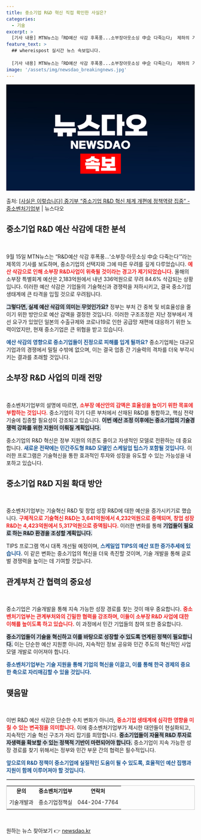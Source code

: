 ```yaml
---
title: 중소기업 R&D 혁신 직접 확인한 사실은?
categories:
  - 기술
excerpt: >
  [기사 내용] MTN뉴스는「RD예산 삭감 후폭풍...소부장아웃소싱 中企 다죽는다」 제하의 기사를 게재했고, …
feature_text: >
  ## whereispost 실시간 뉴스 속보입니다.

  [기사 내용] MTN뉴스는「RD예산 삭감 후폭풍...소부장아웃소싱 中企 다죽는다」 제하의 기사를 게재했고, …
image: '/assets/img/newsdao_breakingnews.jpg'
---
```


![뉴스다오 속보](/assets/img/newsdao_breakingnews.jpg)

<p>출처: <a href="https://newsdao.kr/1974" rel="dofollow">[사실은 이렇습니다] 중기부 “중소기업 R&D 혁신 체계 개편에 정책역량 집중”  - 중소벤처기업부</a> | 뉴스다오</p>

<h2 data-ke-size="size26">중소기업 R&D 예산 삭감에 대한 분석</h2>

<p data-ke-size="size16">&nbsp;</p>

9월 15일 MTN뉴스는 “R&D예산 삭감 후폭풍…‘소부장·아웃소싱 中企 다죽는다’”라는 제목의 기사를 보도하며, 중소기업의 선택지와 그에 따른 우려를 깊게 다루었습니다. <b><span style="color: #ee2323;">예산 삭감으로 인해 소부장 R&D사업이 위축될 것이라는 경고가 제기되었습니다.</span></b> 올해의 소부장 특별회계 예산은 2,183억원에서 내년 336억원으로 무려 84.6% 삭감되는 상황입니다. 이러한 예산 삭감은 기업들의 기술혁신과 경쟁력을 저하시키고, 결국 중소기업 생태계에 큰 타격을 입힐 것으로 우려됩니다.

<b><span style="background-color: #21538527;">그렇다면, 실제 예산 삭감의 의미는 무엇인가요?</span></b> 정부는 부처 간 중복 및 비효율성을 줄이기 위한 방안으로 예산 감액을 결정한 것입니다. 이러한 구조조정은 지난 정부에서 개선 요구가 있었던 일본의 수출규제와 코로나19로 인한 공급망 재편에 대응하기 위한 노력이었지만, 현재 중소기업은 큰 위협을 받고 있습니다.

<b><span style="color: #1a5490;">예산 삭감의 영향으로 중소기업들이 진정으로 피해를 입게 될까요?</span></b> 중소기업체는 대규모 기업과의 경쟁에서 밀릴 수밖에 없으며, 이는 결국 업종 간 기술력의 격차를 더욱 부각시키는 결과를 초래할 것입니다.

<h2 data-ke-size="size26">소부장 R&D 사업의 미래 전망</h2>

<p data-ke-size="size16">&nbsp;</p>

중소벤처기업부의 설명에 따르면, <b><span style="color: #ee2323;">소부장 예산안의 감액은 효율성을 높이기 위한 목표에 부합하는 것입니다.</span></b> 중소기업이 각기 다른 부처에서 산재된 R&D를 통합하고, 핵심 전략기술에 집중할 필요성이 강조되고 있습니다. <b><span style="background-color: #21538527;">이번 예산 조정 이후에는 중소기업의 기술경쟁력 강화를 위한 지원이 이뤄질 계획입니다.</span></b>

중소기업의 R&D 혁신은 정부 지원의 의존도 줄이고 자생적인 모델로 전환하는 데 중요합니다. <b><span style="color: #1a5490;">새로운 전략에는 민간주도형 R&D 모델인 스케일업 팁스가 포함될 것입니다.</span></b> 이러한 프로그램은 기술혁신을 통한 효과적인 투자와 성장을 유도할 수 있는 가능성을 내포하고 있습니다.

<h2 data-ke-size="size26">중소기업 R&D 지원 확대 방안</h2>

<p data-ke-size="size16">&nbsp;</p>

중소벤처기업부는 기술혁신 R&D 및 창업 성장 R&D에 대한 예산을 증가시키기로 했습니다. <b><span style="color: #ee2323;">구체적으로 기술혁신 R&D는 3,641억원에서 4,232억원으로 증액되며, 창업 성장 R&D는 4,423억원에서 5,317억원으로 증액됩니다.</span></b> 이러한 변화를 통해 <b><span style="background-color: #21538527;">기업들이 필요로 하는 R&D 환경을 조성할 계획입니다.</span></b>

TIPS 프로그램 역시 대폭 개선될 예정이며, <b><span style="color: #1a5490;">스케일업 TIPS의 예산 또한 증가추세에 있습니다.</span></b> 이 같은 변화는 중소기업의 혁신을 더욱 촉진할 것이며, 기술 개발을 통해 글로벌 경쟁력을 높이는 데 기여할 것입니다.

<h2 data-ke-size="size26">관계부처 간 협력의 중요성</h2>

<p data-ke-size="size16">&nbsp;</p>

중소기업은 기술개발을 통해 지속 가능한 성장 경로를 찾는 것이 매우 중요합니다. <b><span style="color: #ee2323;">중소벤처기업부는 관계부처와의 긴밀한 협력을 강조하며, 이들이 소부장 R&D 사업에 대한 이해를 높이도록 하고 있습니다.</span></b> 이 과정에서 민간 기업들의 참여 또한 중요합니다.

<b><span style="background-color: #21538527;">중소기업들이 기술을 혁신하고 이를 바탕으로 성장할 수 있도록 연계된 정책이 필요합니다.</span></b> 이는 단순한 예산 지원뿐 아니라, 지속적인 정보 공유와 민간 주도의 혁신적인 사업 모델 개발로 이어져야 합니다. 

<b><span style="color: #1a5490;">중소벤처기업부는 기술 지원을 통해 기업의 혁신을 이끌고, 이를 통해 한국 경제의 중요한 축으로 자리매김할 수 있을 것입니다.</span></b>

<h2 data-ke-size="size26">맺음말</h2>

<p data-ke-size="size16">&nbsp;</p>

이번 R&D 예산 삭감은 단순한 수치 변화가 아니라, <b><span style="color: #ee2323;">중소기업 생태계에 심각한 영향을 미칠 수 있는 변곡점을 의미합니다.</span></b> 이에 중소벤처기업부가 제시한 대안들이 현실화되고, 지속적인 기술 혁신 구조가 자리 잡기를 희망합니다. <b><span style="background-color: #21538527;">중소기업들이 자율적 R&D 투자로 자생력을 확보할 수 있는 정책적 기반이 마련되어야 합니다.</span></b> 중소기업이 지속 가능한 성장 경로를 찾기 위해서는 정부와 민간 부문 간의 협력은 필수적입니다.

<b><span style="color: #1a5490;">앞으로의 R&D 정책이 중소기업에 실질적인 도움이 될 수 있도록, 효율적인 예산 집행과 지원이 함께 이루어져야 할 것입니다.</span></b>

<hr style="border: 1px solid #ccc;"/>

<table style="width: 100%; border: 1px solid #ccc; border-collapse: collapse;">
<tr>
<td style="text-align: center; height: 17px;"><b>문의</b></td>
<td style="text-align: center; height: 17px;"><b>중소벤처기업부</b></td>
<td style="text-align: center; height: 17px;"><b>연락처</b></td>
</tr>
<tr>
<td style="text-align: center; height: 30px;">기술개발과</td>
<td style="text-align: center; height: 30px;">중소기업정책실</td>
<td style="text-align: center; height: 30px;">044-204-7764</td>
</tr>
</table>

<p data-ke-size="size16">&nbsp;</p> 

원하는 뉴스 찾아보기 👉 <a href="https://newsdao.kr" rel="dofollow">newsdao.kr</a>


